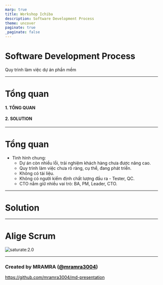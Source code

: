```yaml
---
marp: true
title: Workshop Ichiba
description: Software Development Process
theme: uncover
paginate: true
_paginate: false
---
```


<!-- backgroundImage: "linear-gradient(to bottom, #67b8e3, #0288d1)" -->

<style>
   section.h3__left h3 {
  text-align: left;
}

   section.h4__left h4 {
  text-align: left;
}

section.p__left p {
   text-align: left
}

section.h5__left h5 {
   text-align: left
}
</style>

# <!--fit--> Software Development Process

Quy trình làm việc dự án phần mềm

<style>a { color: black; }</style>

<!-- This is presenter note. You can write down notes through HTML comment. -->

---
<!-- _class: h4__left -->
# Tổng quan
   #### 1. TỔNG QUAN
   #### 2. SOLUTION
---

<!-- _class: p__left -->

# Tổng quan
- Tình hình chung: 
  + Dự án còn nhiều lỗi, trải nghiệm khách hàng chưa được nâng cao.
  + Quy trình làm việc chưa rõ ràng, cụ thể, đang phát triển.
  + Không có tài liệu.
  + Không có người kiểm định chất lượng đầu ra - Tester, QC.
  + CTO nắm giữ nhiều vai trò: BA, PM, Leader, CTO.
---
# Solution

---
# Alige Scrum
![saturate:2.0](https://lh3.googleusercontent.com/AwLTufJwbc90DBnKW1CXdTbIz8x15CPdijzlWjIsIxKj5ySdW6OSSNaMtExdhCVHjS9wStqsi7sD87BweIp3U1RPv-pm6EjDZffSeLu4Rj5jybrXY29JRkmka5gZU-6wNGlcH_7B_A4K)

---


### Created by MRAMRA ([@mramra3004](https://github.com/mramra3004))

https://github.com/mramra3004/md-presentation
